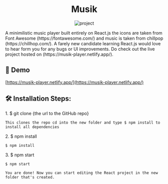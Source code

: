 <h1 align="center">Musik</h1>

<p align="center"><img src="https://socialify.git.ci/Maherukh/MusikPlayer/image?forks=1&amp;language=1&amp;owner=1&amp;pulls=1&amp;stargazers=1&amp;theme=Dark" alt="project"></p>

<p>A minimilistic music player built entirely on React.js the icons are taken from Font Awesome (https://fontawesome.com/) and music is taken from chillpop (https://chillhop.com/). A farely new candidate learning React.js would love to hear form you for any bugs or UI improvements. Do check out the live project hosted on (https://musik-player.netlify.app/).</p>

<h2>🚀 Demo</h2>

[https://musik-player.netlify.app/](https://musik-player.netlify.app/)

<h2>🛠️ Installation Steps:</h2>

<p>1. $ git clone {the url to the GitHub repo}</p>

```
This clones the repo cd into the new folder and type $ npm install to install all dependencies
```

<p>2. $ npm install</p>

```
$ npm install
```

<p>3. $ npm start</p>

```
$ npm start
```

```
You are done! Now you can start editing the React project in the new folder that's created.
```
